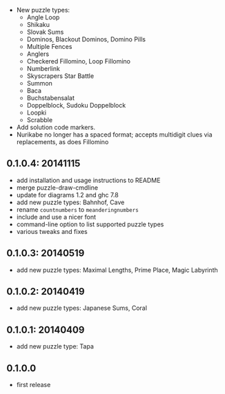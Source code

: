 * New puzzle types:
  - Angle Loop
  - Shikaku
  - Slovak Sums
  - Dominos, Blackout Dominos, Domino Pills
  - Multiple Fences
  - Anglers
  - Checkered Fillomino, Loop Fillomino
  - Numberlink
  - Skyscrapers Star Battle
  - Summon
  - Baca
  - Buchstabensalat
  - Doppelblock, Sudoku Doppelblock
  - Loopki
  - Scrabble
* Add solution code markers.
* Nurikabe no longer has a spaced format; accepts multidigit
  clues via replacements, as does Fillomino

0.1.0.4: 20141115
-----------------

* add installation and usage instructions to README
* merge puzzle-draw-cmdline
* update for diagrams 1.2 and ghc 7.8
* add new puzzle types: Bahnhof, Cave
* rename `countnumbers` to `meanderingnumbers`
* include and use a nicer font
* command-line option to list supported puzzle types
* various tweaks and fixes

0.1.0.3: 20140519
-----------------

* add new puzzle types: Maximal Lengths, Prime Place, Magic Labyrinth


0.1.0.2: 20140419
-----------------

* add new puzzle types: Japanese Sums, Coral

0.1.0.1: 20140409
-----------------

* add new puzzle type: Tapa

0.1.0.0
-------

* first release
